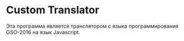 # Custom Translator
Эта программа является транслятором с языка программирования GSO-2016 на язык Javascript.
